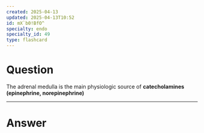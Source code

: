 ```yaml
---
created: 2025-04-13
updated: 2025-04-13T10:52
id: mX`b0!BfO^
specialty: endo
specialty_id: 49
type: flashcard
---
```


# Question
The adrenal medulla is the main physiologic source of **catecholamines (epinephrine, norepinephrine)**

---

# Answer
